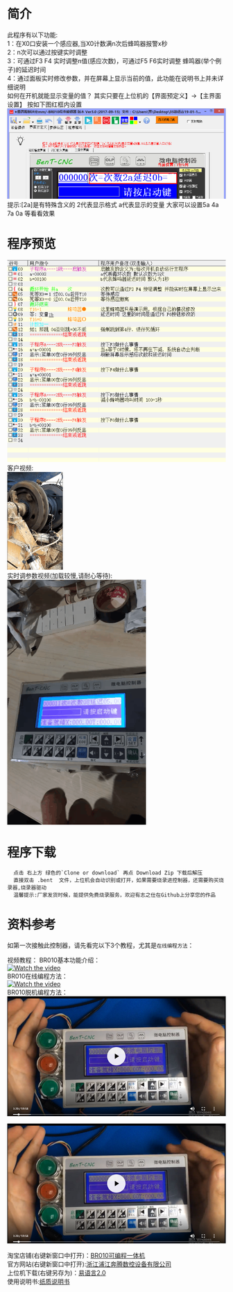

# 简介  
此程序有以下功能:  
1：在X0口安装一个感应器,当X0计数满n次后蜂鸣器报警x秒  
2：n次可以通过按键实时调整  
3：可通过F3 F4 实时调整n值(感应次数)，可通过F5 F6实时调整 蜂鸣器(举个例子)的延迟时间  
4：通过面板实时修改参数，并在屏幕上显示当前的值，此功能在说明书上并未详细说明  
   如何在开机就能显示变量的值？ 其实只要在上位机的【界面预定义】->【主界面设置】 按如下图红框内设置  
   ![image](https://github.com/jia175891641/BR010-exp2/blob/master/%E5%9B%BE%E7%89%87/%E4%B8%BB%E7%95%8C%E9%9D%A2.PNG)
   提示:[2a]是有特殊含义的 2代表显示格式 a代表显示的变量 大家可以设置5a 4a 7a 0a 等看看效果  
# 程序预览  
![image](https://github.com/jia175891641/BR010-exp2/blob/master/%E5%9B%BE%E7%89%87/%E7%A8%8B%E5%BA%8F%E9%A2%84%E8%A7%88.png)  
客户视频:  
![image](https://github.com/jia175891641/BR010-exp2/blob/master/%E5%9B%BE%E7%89%87/%E5%AE%A2%E6%88%B7%E8%A7%86%E9%A2%91.gif)  
实时调参数视频(加载较慢,请耐心等待):  
![image](https://github.com/jia175891641/BR010-exp2/blob/master/%E5%9B%BE%E7%89%87/%E5%AE%9E%E6%97%B6%E8%B0%83%E5%8F%82%E6%95%B0%E6%95%88%E6%9E%9C.gif)

# 程序下载  
      点击 右上方 绿色的`Clone or download` 再点 Download Zip 下载后解压 
      直接双击 .bent  文件，上位机会自动识别或打开，如果需要烧录进控制器，还需要购买烧录器,烧录器驱动
      温馨提示:厂家发货时候，能提供免费烧录服务，欢迎有志之仕在Github上分享您的作品
# 资料参考  
如第一次接触此控制器，请先看完以下3个教程，尤其是`在线编程方法`： 

视频教程： 
BR010基本功能介绍：  
[![Watch the video](https://img.alicdn.com/imgextra/i3/140795238/TB23Vqhm_vI8KJjSspjXXcgjXXa_!!140795238.png)](http://cloud.video.taobao.com//play/u/140795238/p/2/e/6/t/1/50031896985.mp4)  
BR010在线编程方法：  
[![Watch the video](https://img.alicdn.com/imgextra/i2/140795238/TB2M.dlm0rJ8KJjSspaXXXuKpXa_!!140795238.png)](http://cloud.video.taobao.com//play/u/140795238/p/1/e/6/t/1/50066572897.mp4)  
BR010脱机编程方法：   
[![Watch the video](https://github.com/jia175891641/BR010-VB-/blob/master/%E6%8D%95%E8%8E%B7.PNG)](https://cloud.video.taobao.com//play/u/140795238/p/1/e/6/t/1/50066686709.mp4)   

[![Watch the video](https://github.com/jia175891641/BR010-VB-/blob/master/%E6%8D%95%E8%8E%B7.PNG)](http://v.youku.com/v_show/id_XMTM4Nzc3NDc5Ng==.html?spm=a2h3j.8428770.3416059.1)  


淘宝店铺(右键新窗口中打开)：[BR010可编程一体机](https://item.taobao.com/item.htm?spm=a1z10.3-c.w4002-4148446461.35.4c0494c0LgyZdJ&id=522079098086)  
官方网站(右键新窗口中打开):[浙江浦江奔腾数控设备有限公司](http://www.btcnc.net/ "点击前往")  
上位机下载(右键另存为)：[易语言2.0](http://www.btcnc.net/web/2moto/Downloads/softBR010.zip "右键再点另存为")  
使用说明书:[纸质说明书](http://www.btcnc.net/web/2moto/Downloads/%E3%80%90BR010%E3%80%91%E5%BF%AB%E9%80%9F%E7%BC%96%E7%A8%8B%E6%8C%87%E5%8D%97%E4%B8%8E%E5%AE%9E%E4%BE%8B.doc)  

